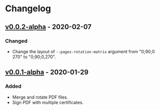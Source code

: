 # Changelog

## [v0.0.2-alpha](https://github.com/claudioscheer/merge-sign-pdf-python/releases/tag/v0.0.1-alpha) - 2020-02-07

### Changed

- Change the layout of `--pages-rotation-matrix` argument from "0;90;0 270" to "0;90;0,270".

## [v0.0.1-alpha](https://github.com/claudioscheer/merge-sign-pdf-python/releases/tag/v0.0.2-alpha) - 2020-01-29

### Added

- Merge and rotate PDF files.
- Sign PDF with multiple certificates.
